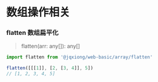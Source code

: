 # 数组操作相关

### flatten 数组扁平化
> flatten(arr: any[]): any[]

```js
import flatten from '@jqxiong/web-basic/array/flatten'

flatten([[[1]], [2, [3, 4]], 5])
// [1, 2, 3, 4, 5]
```